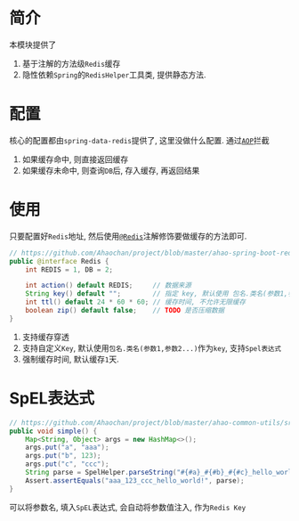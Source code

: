 # 简介
本模块提供了
1. 基于注解的方法级`Redis`缓存
1. 隐性依赖`Spring`的`RedisHelper`工具类, 提供静态方法.

# 配置
核心的配置都由`spring-data-redis`提供了, 这里没做什么配置.
通过[`AOP`](./ahao-spring-boot-redis/src/main/java/com/ahao/spring/boot/redis/aop/RedisCacheAOP.java)拦截

1. 如果缓存命中, 则直接返回缓存
1. 如果缓存未命中, 则查询`DB`后, 存入缓存, 再返回结果

# 使用
只要配置好`Redis`地址, 然后使用[`@Redis`](./ahao-spring-boot-redis/src/main/java/com/ahao/spring/boot/redis/annotation/Redis.java)注解修饰要做缓存的方法即可.

```java
// https://github.com/Ahaochan/project/blob/master/ahao-spring-boot-redis/src/main/java/com/ahao/spring/boot/redis/annotation/Redis.java#L8-L15
public @interface Redis {
    int REDIS = 1, DB = 2;

    int action() default REDIS;     // 数据来源
    String key() default "";        // 指定 key, 默认使用 包名.类名(参数1,参数2...) 作为 key
    int ttl() default 24 * 60 * 60; // 缓存时间, 不允许无限缓存
    boolean zip() default false;    // TODO 是否压缩数据
}
```

1. 支持缓存穿透
1. 支持自定义`Key`, 默认使用`包名.类名(参数1,参数2...)`作为`key`, 支持`Spel表达式`
1. 强制缓存时间, 默认缓存`1`天.

# SpEL表达式
```java
// https://github.com/Ahaochan/project/blob/master/ahao-common-utils/src/test/java/com/ahao/util/spring/SpelHelperTest.java#L12-L20
public void simple() {
    Map<String, Object> args = new HashMap<>();
    args.put("a", "aaa");
    args.put("b", 123);
    args.put("c", "ccc");
    String parse = SpelHelper.parseString("#{#a}_#{#b}_#{#c}_hello_world!", args);
    Assert.assertEquals("aaa_123_ccc_hello_world!", parse);
}
```

可以将参数名, 填入`SpEL`表达式, 会自动将参数值注入, 作为`Redis Key`
